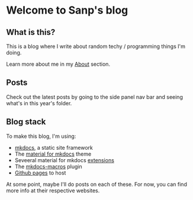 # Welcome to Sanp's blog

## What is this?

This is a blog where I write about random techy / programming things I'm doing.

Learn more about me in my [About](about) section.

## Posts

Check out the latest posts by going to the side panel nav bar and seeing what's
in this year's folder.

## Blog stack

To make this blog, I'm using:

  - [mkdocs](https://www.mkdocs.org/), a static site framework
  - The [material for mkdocs](https://squidfunk.github.io/mkdocs-material/) theme
  - Seveeral material for mkdocs 
      [extensions](https://squidfunk.github.io/mkdocs-material/extensions/admonition/)
  - The [mkdocs-macros](https://github.com/fralau/mkdocs_macros_plugin) plugin
  - [Github pages](https://pages.github.com/) to host

At some point, maybe I'll do posts on each of these. For now, you can find more
info at their respective websites.
